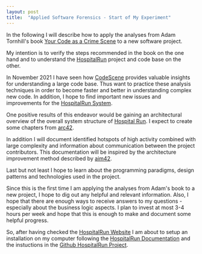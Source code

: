 ```yaml
---
layout: post
title:  "Applied Software Forensics - Start of My Experiment"
---
```


In the following I will describe how to apply the analyses from Adam Tornhill's book [Your Code as a Crime Scene](https://pragprog.com/titles/atcrime/your-code-as-a-crime-scene/) to a new software project.

My intention is to verify the steps recommended in the book on the one hand and to understand the [HospitalRun](https://hospitalrun.io/blog/why-hospitalrun/) project and code base on the other.

In November 2021 I have seen how [CodeScene](https://codescene.io) provides valuable insights for understanding a large code base. Thus want to practice these analysis techniques in order to become faster and better in understanding complex new code. In addition, I hope to find important new issues and improvements for the [HospitalRun System](https://github.com/HospitalRun/hospitalrun).

One positive results of this endeavor would be gaining an architectural overview of the overall system structure of [Hospital Run](https://hospitalrun.io/). I expect to create some chapters from [arc42](https://arc42.org).

In addition I will document identified hotspots of high activity combined with large complexity and information about communication between the project contributors. This documentation will be inspired by the architecture improvement method described by [aim42](https://aim42.org).

Last but not least I hope to learn about the programming paradigms, design patterns and technologies used in the project.

Since this is the first time I am applying the analyses from Adam's book to a new project, I hope to dig out any helpful and relevant information. Also, I hope that there are enough ways to receive answers to my questions - especially about the business logic aspects. I plan to invest at most 3-4 hours per week and hope that this is enough to make and document some helpful progress.

So, after having checked the [HospitalRun Website](https://hospitalrun.io/) I am about to setup an installation on my computer following the [HospitalRun Documentation](https://docs.hospitalrun.io) and the instuctions in the [Github HospitalRun Project](https://github.com/HospitalRun/hospitalrun).

